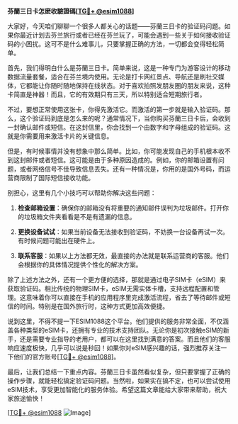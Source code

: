 **芬蘭三日卡怎麽收驗證碼[[TG💪+ @esim1088](https://t.me/s/esim1088)]**

大家好，今天咱们聊聊一个很多人都关心的话题——芬蘭三日卡的验证码问题。如果你最近计划去芬兰旅行或者已经在芬兰玩了，可能会遇到一些关于如何接收验证码的小困扰。这可不是什么难事儿，只要掌握正确的方法，一切都会变得轻松简单。

首先，我们得明白什么是芬蘭三日卡。简单来说，这是一种专门为游客设计的移动数据流量套餐，适合在芬兰境内使用。无论是打卡网红景点、导航还是刷社交媒体，它都能让你随时随地保持在线状态。对于喜欢拍照发朋友圈的朋友来说，这种卡简直是神器！而且，它的有效期只有三天，所以特别适合短期旅行者。

不过，要想正常使用这张卡，你得先激活它。而激活的第一步就是输入验证码。那么，这个验证码到底是怎么来的呢？通常情况下，当你购买芬蘭三日卡后，会收到一封确认邮件或短信。在这封信里，你会找到一个由数字和字母组成的验证码。这就是你需要用来激活卡片的关键信息。

但是，有时候事情并没有想象中那么简单。比如，你可能发现自己的手机根本收不到这封邮件或者短信。这可能是由于多种原因造成的。例如，你的邮箱设置有问题，或者网络信号不佳导致信息丢失。还有一种情况是，你用的是国外号码，而运营商限制了国际短信接收功能。

别担心，这里有几个小技巧可以帮助你解决这些问题：

1. **检查邮箱设置**：确保你的邮箱没有将重要的通知邮件误判为垃圾邮件。打开你的垃圾箱文件夹看看是不是有遗漏的信息。
   
2. **更换设备试试**：如果当前设备无法接收到验证码，不妨换一台设备再试一次。有时候问题可能出在硬件上。

3. **联系客服**：如果以上方法都无效，最直接的办法就是联系运营商的客服。他们会根据你的具体情况提供个性化的解决方案。

除了上述方法之外，还有一个更方便的选择，那就是通过电子SIM卡（eSIM）来获取验证码。相比传统的物理SIM卡，eSIM无需实体卡槽，支持远程配置和管理。这意味着你可以直接在手机的应用程序里完成激活流程，省去了等待邮件或短信的时间。特别是在国外旅行时，这种方式更加高效便捷。

说到这里，不得不提一下ESIM1088这个平台。他们提供的服务非常全面，不仅涵盖各种类型的eSIM卡，还拥有专业的技术支持团队。无论你是初次接触eSIM的新手，还是需要专业指导的老用户，都可以在这里找到满意的答案。而且他们的客服响应速度极快，几乎可以说是秒回！如果你对eSIM感兴趣的话，强烈推荐关注一下他们的官方账号[[TG💪+ @esim1088](https://t.me/s/esim1088)]。

最后，让我们总结一下重点内容。芬蘭三日卡虽然看似复杂，但只要掌握了正确的操作步骤，就能轻松搞定验证码问题。当然啦，如果实在搞不定，也可以尝试使用eSIM技术，享受更加智能化的服务体验。希望这篇文章能给大家带来帮助，祝大家旅途愉快！

[[TG💪+ @esim1088](https://t.me/s/esim1088) ![Image](https://i.postimg.cc/4NQfJmqS/Snipaste-2025-05-13-00-14-12.png)]